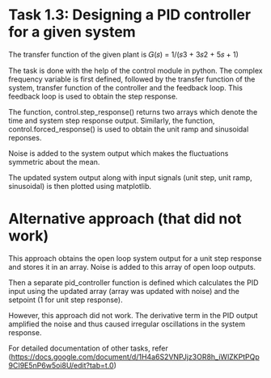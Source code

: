 # Task 1.3: Designing a PID controller for a given system
The transfer function of the given plant is 
𝐺(𝑠) = 1/(𝑠3 + 3𝑠2 + 5𝑠 + 1)

The task is done with the help of the control module in python. The complex frequency variable is first defined, followed by the transfer function of the system, transfer function of the controller and the feedback loop. This feedback loop is used to obtain the step response. 

The function, control.step_response() returns two arrays which denote the time and system step response output. Similarly, the function, control.forced_response() is used to obtain the unit ramp and sinusoidal reponses.

Noise is added to the system output which makes the fluctuations symmetric about the mean.

The updated system output along with input signals (unit step, unit ramp, sinusoidal) is then plotted using matplotlib.

# Alternative approach (that did not work)
This approach obtains the open loop system output for a unit step response and stores it in an array. Noise is added to this array of open loop outputs. 

Then a separate pid_controller function is defined which calculates the PID input using the updated array (array was updated with noise) and the setpoint (1 for unit step response).

However, this approach did not work. The derivative term in the PID output amplified the noise and thus caused irregular oscillations in the system response.

For detailed documentation of other tasks, refer (https://docs.google.com/document/d/1H4a6S2VNPJjz3OR8h_iWlZKPtPQp9CI9E5nP6w5oi8U/edit?tab=t.0)
